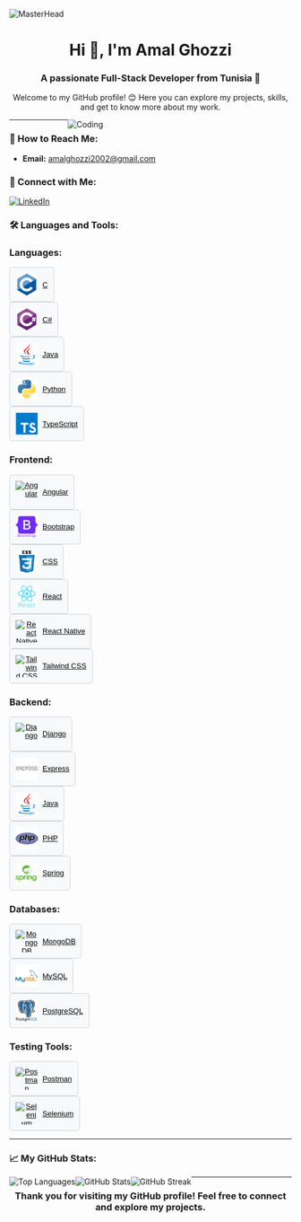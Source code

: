 ![MasterHead](https://teamtweaks1-blog.s3.us-east-2.amazonaws.com/blog/wp-content/uploads/2023/03/15102639/TT-How-To-Hire-Dedicated-Full-Stack-Developer-2023_.png)

<h1 align="center">Hi 👋, I'm Amal Ghozzi</h1>
<h3 align="center">A passionate Full-Stack Developer from Tunisia 🌟</h3>

<p align="center">Welcome to my GitHub profile! 😊 Here you can explore my projects, skills, and get to know more about my work.</p>

<img align="right" alt="Coding" width="400" src="https://mir-s3-cdn-cf.behance.net/project_modules/disp/601014116770475.6068beff4640a.gif">

---

### 📧 How to Reach Me:
- **Email:** [amalghozzi2002@gmail.com](mailto:amalghozzi2002@gmail.com)

### 🔗 Connect with Me:
<p align="left">
<a href="https://www.linkedin.com/in/amal-ghozzi-205a21234" target="_blank">
  <img src="https://raw.githubusercontent.com/rahuldkjain/github-profile-readme-generator/master/src/images/icons/Social/linked-in-alt.svg" alt="LinkedIn" height="30" width="40"/>
</a>
</p>

### 🛠️ Languages and Tools:
<p align="left">
  <h3>Languages:</h3>
  <a href="https://www.cprogramming.com/" target="_blank" rel="noreferrer">
    <button style="background-color: #f8f9fa; border: 1px solid #ced4da; border-radius: 5px; padding: 10px; display: flex; align-items: center; cursor: pointer; transition: all 0.3s ease;">
      <img src="https://raw.githubusercontent.com/devicons/devicon/master/icons/c/c-original.svg" alt="C" width="40" height="40" style="margin-right: 8px;"/>
      <span>C</span>
    </button>
  </a>
  <a href="https://www.w3schools.com/cs/" target="_blank" rel="noreferrer">
    <button style="background-color: #f8f9fa; border: 1px solid #ced4da; border-radius: 5px; padding: 10px; display: flex; align-items: center; cursor: pointer; transition: all 0.3s ease;">
      <img src="https://raw.githubusercontent.com/devicons/devicon/master/icons/csharp/csharp-original.svg" alt="C#" width="40" height="40" style="margin-right: 8px;"/>
      <span>C#</span>
    </button>
  </a>
  <a href="https://www.java.com" target="_blank" rel="noreferrer">
    <button style="background-color: #f8f9fa; border: 1px solid #ced4da; border-radius: 5px; padding: 10px; display: flex; align-items: center; cursor: pointer; transition: all 0.3s ease;">
      <img src="https://raw.githubusercontent.com/devicons/devicon/master/icons/java/java-original.svg" alt="Java" width="40" height="40" style="margin-right: 8px;"/>
      <span>Java</span>
    </button>
  </a>
  <a href="https://www.python.org" target="_blank" rel="noreferrer">
    <button style="background-color: #f8f9fa; border: 1px solid #ced4da; border-radius: 5px; padding: 10px; display: flex; align-items: center; cursor: pointer; transition: all 0.3s ease;">
      <img src="https://raw.githubusercontent.com/devicons/devicon/master/icons/python/python-original.svg" alt="Python" width="40" height="40" style="margin-right: 8px;"/>
      <span>Python</span>
    </button>
  </a>
  <a href="https://www.typescriptlang.org/" target="_blank" rel="noreferrer">
    <button style="background-color: #f8f9fa; border: 1px solid #ced4da; border-radius: 5px; padding: 10px; display: flex; align-items: center; cursor: pointer; transition: all 0.3s ease;">
      <img src="https://raw.githubusercontent.com/devicons/devicon/master/icons/typescript/typescript-original.svg" alt="TypeScript" width="40" height="40" style="margin-right: 8px;"/>
      <span>TypeScript</span>
    </button>
  </a>
</p>

<p align="left">
  <h3>Frontend:</h3>
  <a href="https://angular.io" target="_blank" rel="noreferrer">
    <button style="background-color: #f8f9fa; border: 1px solid #ced4da; border-radius: 5px; padding: 10px; display: flex; align-items: center; cursor: pointer; transition: all 0.3s ease;">
      <img src="https://angular.io/assets/images/logos/angular/angular.svg" alt="Angular" width="40" height="40" style="margin-right: 8px;"/>
      <span>Angular</span>
    </button>
  </a>
  <a href="https://getbootstrap.com" target="_blank" rel="noreferrer">
    <button style="background-color: #f8f9fa; border: 1px solid #ced4da; border-radius: 5px; padding: 10px; display: flex; align-items: center; cursor: pointer; transition: all 0.3s ease;">
      <img src="https://raw.githubusercontent.com/devicons/devicon/master/icons/bootstrap/bootstrap-plain-wordmark.svg" alt="Bootstrap" width="40" height="40" style="margin-right: 8px;"/>
      <span>Bootstrap</span>
    </button>
  </a>
  <a href="https://www.w3schools.com/css/" target="_blank" rel="noreferrer">
    <button style="background-color: #f8f9fa; border: 1px solid #ced4da; border-radius: 5px; padding: 10px; display: flex; align-items: center; cursor: pointer; transition: all 0.3s ease;">
      <img src="https://raw.githubusercontent.com/devicons/devicon/master/icons/css3/css3-original-wordmark.svg" alt="CSS" width="40" height="40" style="margin-right: 8px;"/>
      <span>CSS</span>
    </button>
  </a>
  <a href="https://reactjs.org/" target="_blank" rel="noreferrer">
    <button style="background-color: #f8f9fa; border: 1px solid #ced4da; border-radius: 5px; padding: 10px; display: flex; align-items: center; cursor: pointer; transition: all 0.3s ease;">
      <img src="https://raw.githubusercontent.com/devicons/devicon/master/icons/react/react-original-wordmark.svg" alt="React" width="40" height="40" style="margin-right: 8px;"/>
      <span>React</span>
    </button>
  </a>
  <a href="https://reactnative.dev/" target="_blank" rel="noreferrer">
    <button style="background-color: #f8f9fa; border: 1px solid #ced4da; border-radius: 5px; padding: 10px; display: flex; align-items: center; cursor: pointer; transition: all 0.3s ease;">
      <img src="https://reactnative.dev/img/header_logo.svg" alt="React Native" width="40" height="40" style="margin-right: 8px;"/>
      <span>React Native</span>
    </button>
  </a>
  <a href="https://tailwindcss.com/" target="_blank" rel="noreferrer">
    <button style="background-color: #f8f9fa; border: 1px solid #ced4da; border-radius: 5px; padding: 10px; display: flex; align-items: center; cursor: pointer; transition: all 0.3s ease;">
      <img src="https://www.vectorlogo.zone/logos/tailwindcss/tailwindcss-icon.svg" alt="Tailwind CSS" width="40" height="40" style="margin-right: 8px;"/>
      <span>Tailwind CSS</span>
    </button>
  </a>
</p>

<p align="left">
  <h3>Backend:</h3>
  <a href="https://www.djangoproject.com/" target="_blank" rel="noreferrer">
    <button style="background-color: #f8f9fa; border: 1px solid #ced4da; border-radius: 5px; padding: 10px; display: flex; align-items: center; cursor: pointer; transition: all 0.3s ease;">
      <img src="https://cdn.worldvectorlogo.com/logos/django.svg" alt="Django" width="40" height="40" style="margin-right: 8px;"/>
      <span>Django</span>
    </button>
  </a>
  <a href="https://expressjs.com/" target="_blank" rel="noreferrer">
    <button style="background-color: #f8f9fa; border: 1px solid #ced4da; border-radius: 5px; padding: 10px; display: flex; align-items: center; cursor: pointer; transition: all 0.3s ease;">
      <img src="https://raw.githubusercontent.com/devicons/devicon/master/icons/express/express-original-wordmark.svg" alt="Express" width="40" height="40" style="margin-right: 8px;"/>
      <span>Express</span>
    </button>
  </a>
  <a href="https://www.java.com" target="_blank" rel="noreferrer">
    <button style="background-color: #f8f9fa; border: 1px solid #ced4da; border-radius: 5px; padding: 10px; display: flex; align-items: center; cursor: pointer; transition: all 0.3s ease;">
      <img src="https://raw.githubusercontent.com/devicons/devicon/master/icons/java/java-original.svg" alt="Java" width="40" height="40" style="margin-right: 8px;"/>
      <span>Java</span>
    </button>
  </a>
  <a href="https://www.php.net/" target="_blank" rel="noreferrer">
    <button style="background-color: #f8f9fa; border: 1px solid #ced4da; border-radius: 5px; padding: 10px; display: flex; align-items: center; cursor: pointer; transition: all 0.3s ease;">
      <img src="https://raw.githubusercontent.com/devicons/devicon/master/icons/php/php-original.svg" alt="PHP" width="40" height="40" style="margin-right: 8px;"/>
      <span>PHP</span>
    </button>
  </a>
  <a href="https://www.spring.io/" target="_blank" rel="noreferrer">
    <button style="background-color: #f8f9fa; border: 1px solid #ced4da; border-radius: 5px; padding: 10px; display: flex; align-items: center; cursor: pointer; transition: all 0.3s ease;">
      <img src="https://raw.githubusercontent.com/devicons/devicon/master/icons/spring/spring-original-wordmark.svg" alt="Spring" width="40" height="40" style="margin-right: 8px;"/>
      <span>Spring</span>
    </button>
  </a>
</p>

<p align="left">
  <h3>Databases:</h3>
  <a href="https://www.mongodb.com/" target="_blank" rel="noreferrer">
    <button style="background-color: #f8f9fa; border: 1px solid #ced4da; border-radius: 5px; padding: 10px; display: flex; align-items: center; cursor: pointer; transition: all 0.3s ease;">
      <img src="https://www.vectorlogo.zone/logos/mongodb/mongodb-icon.svg" alt="MongoDB" width="40" height="40" style="margin-right: 8px;"/>
      <span>MongoDB</span>
    </button>
  </a>
  <a href="https://www.mysql.com/" target="_blank" rel="noreferrer">
    <button style="background-color: #f8f9fa; border: 1px solid #ced4da; border-radius: 5px; padding: 10px; display: flex; align-items: center; cursor: pointer; transition: all 0.3s ease;">
      <img src="https://raw.githubusercontent.com/devicons/devicon/master/icons/mysql/mysql-original-wordmark.svg" alt="MySQL" width="40" height="40" style="margin-right: 8px;"/>
      <span>MySQL</span>
    </button>
  </a>
  <a href="https://www.postgresql.org/" target="_blank" rel="noreferrer">
    <button style="background-color: #f8f9fa; border: 1px solid #ced4da; border-radius: 5px; padding: 10px; display: flex; align-items: center; cursor: pointer; transition: all 0.3s ease;">
      <img src="https://raw.githubusercontent.com/devicons/devicon/master/icons/postgresql/postgresql-original-wordmark.svg" alt="PostgreSQL" width="40" height="40" style="margin-right: 8px;"/>
      <span>PostgreSQL</span>
    </button>
  </a>
</p>

<p align="left">
  <h3>Testing Tools:</h3>
  <a href="https://www.postman.com/" target="_blank" rel="noreferrer">
    <button style="background-color: #f8f9fa; border: 1px solid #ced4da; border-radius: 5px; padding: 10px; display: flex; align-items: center; cursor: pointer; transition: all 0.3s ease;">
      <img src="https://www.vectorlogo.zone/logos/getpostman/getpostman-icon.svg" alt="Postman" width="40" height="40" style="margin-right: 8px;"/>
      <span>Postman</span>
    </button>
  </a>
  <a href="https://www.selenium.dev/" target="_blank" rel="noreferrer">
    <button style="background-color: #f8f9fa; border: 1px solid #ced4da; border-radius: 5px; padding: 10px; display: flex; align-items: center; cursor: pointer; transition: all 0.3s ease;">
      <img src="https://www.selenium.dev/images/selenium_logo_square_green.png" alt="Selenium" width="40" height="40" style="margin-right: 8px;"/>
      <span>Selenium</span>
    </button>
  </a>
</p>


---

### 📈 My GitHub Stats:
<p align="left">
  <img align="left" src="https://github-readme-stats.vercel.app/api/top-langs?username=amalghozzi123&show_icons=true&locale=en&layout=compact" alt="Top Languages"/>
</p>

<p align="left">
  <img align="left" src="https://github-readme-stats.vercel.app/api?username=amalghozzi123&show_icons=true&locale=en" alt="GitHub Stats"/>
</p>

<p align="left">
  <img align="left" src="https://github-readme-streak-stats.herokuapp.com/?user=amalghozzi123" alt="GitHub Streak"/>
</p>

---

<h3 align="center">Thank you for visiting my GitHub profile! Feel free to connect and explore my projects.</h3>
